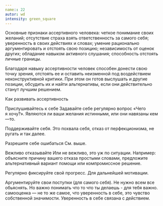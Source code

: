 ```yaml
---
name:: 22
autor: wd
intensity: green_square
---
```


Основные признаки ассертивного человека:
четкое понимание своих желаний;
отсутствие страха взять ответственность за самого себя;
уверенность в своих действиях и словах;
умение рационально аргументировать и отстоять свою позицию;
независимость от оценок других;
обладание навыком активного слушания;
способность отстоять личные границы.

Благодаря навыку ассертивности человек способен донести свою точку зрения, отстоять ее и оставить неизменной под воздействием неконструктивной критики. При этом он готов выслушать и другие позиции, обсудить их и найти альтернативы, если они действительно станут лучшим решением.


Как развивать ассертивность

Прислушивайтесь к себе
Задавайте себе регулярно вопрос «Чего я хочу?». Являются ли ваши желания истинными, или они навязаны кем—то.

Поддерживайте себя.
Это похвала себя, отказ от перфекционизма, не ругать и так далее.

Разрешите себе ошибаться
См. выше.

Вежливо отказывайте
Или не вежливо, это уж по ситуации.
Например: объясните причину вашего отказа простыми словами, предложите альтернативный вариант помощи или компромиссное решение.

Регулярно фиксируйте свой прогресс.
Для дальнейшей мотивации.

Аргументируйте свои поступки (для самого себя).
Не нужно всем все обьяснять. Но важно понимать что то что ты делаешь - для тебя важно.  самооценка — не то же самое, что уверенность в себе, это чувство собственной значимости. Уверенность в себе связана с действием.
